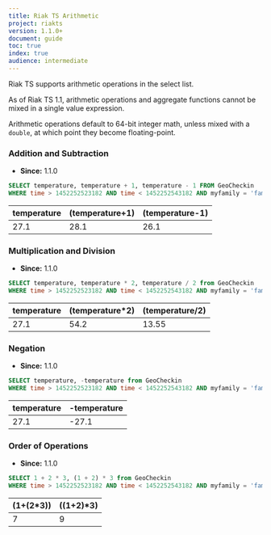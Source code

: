 ```yaml
---
title: Riak TS Arithmetic
project: riakts
version: 1.1.0+
document: guide
toc: true
index: true
audience: intermediate
---
```


Riak TS supports arithmetic operations in the select list.

As of Riak TS 1.1, arithmetic operations and aggregate functions cannot be mixed
in a single value expression.

Arithmetic operations default to 64-bit integer math, unless mixed with a
`double`, at which point they become floating-point.

### Addition and Subtraction

* **Since:** 1.1.0

```sql
SELECT temperature, temperature + 1, temperature - 1 FROM GeoCheckin
WHERE time > 1452252523182 AND time < 1452252543182 AND myfamily = 'family1' AND myseries = 'series1'
```

| temperature<DOUBLE> | (temperature\+1)<DOUBLE> | (temperature\-1)<DOUBLE> |
|---------------------|-------------------------|-------------------------|
| 27.1                | 28.1                    | 26.1                    |

### Multiplication and Division

* **Since:** 1.1.0

```sql
SELECT temperature, temperature * 2, temperature / 2 from GeoCheckin
WHERE time > 1452252523182 AND time < 1452252543182 AND myfamily = 'family1' AND myseries = 'series1'
```

| temperature<DOUBLE> | (temperature\*2)<DOUBLE> | (temperature/2)<DOUBLE> |
|---------------------|-------------------------|-------------------------|
| 27.1                | 54.2                    | 13.55                   |

### Negation

* **Since:** 1.1.0

```sql
SELECT temperature, -temperature from GeoCheckin
WHERE time > 1452252523182 AND time < 1452252543182 AND myfamily = 'family1' AND myseries = 'series1'
```

| temperature<DOUBLE> | -temperature<DOUBLE> |
|---------------------|----------------------|
| 27.1                | -27.1                |

### Order of Operations

* **Since:** 1.1.0

```sql
SELECT 1 + 2 * 3, (1 + 2) * 3 from GeoCheckin
WHERE time > 1452252523182 AND time < 1452252543182 AND myfamily = 'family1' AND myseries = 'series1'
```

| (1+(2\*3))<SINT64> | ((1+2)\*3)<SINT64> |
|-------------------|-------------------|
| 7                 | 9                 |
